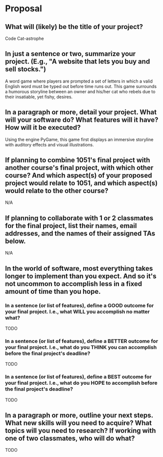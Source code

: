 # Proposal

## What will (likely) be the title of your project?

Code Cat-astrophe

## In just a sentence or two, summarize your project. (E.g., "A website that lets you buy and sell stocks.")

A word game where players are prompted a set of letters in which a valid English word must be typed out before time runs out. This game surrounds a humorous storyline between an owner and his/her cat who rebels due to their insatiable, yet fishy, desires.

## In a paragraph or more, detail your project. What will your software do? What features will it have? How will it be executed?

Using the engine PyGame, this game first displays an immersive storyline with auditory effects and visual illustrations.

## If planning to combine 1051's final project with another course's final project, with which other course? And which aspect(s) of your proposed project would relate to 1051, and which aspect(s) would relate to the other course?

N/A

## If planning to collaborate with 1 or 2 classmates for the final project, list their names, email addresses, and the names of their assigned TAs below.

N/A

## In the world of software, most everything takes longer to implement than you expect. And so it's not uncommon to accomplish less in a fixed amount of time than you hope.

### In a sentence (or list of features), define a GOOD outcome for your final project. I.e., what WILL you accomplish no matter what?

TODO

### In a sentence (or list of features), define a BETTER outcome for your final project. I.e., what do you THINK you can accomplish before the final project's deadline?

TODO

### In a sentence (or list of features), define a BEST outcome for your final project. I.e., what do you HOPE to accomplish before the final project's deadline?

TODO

## In a paragraph or more, outline your next steps. What new skills will you need to acquire? What topics will you need to research? If working with one of two classmates, who will do what?

TODO
